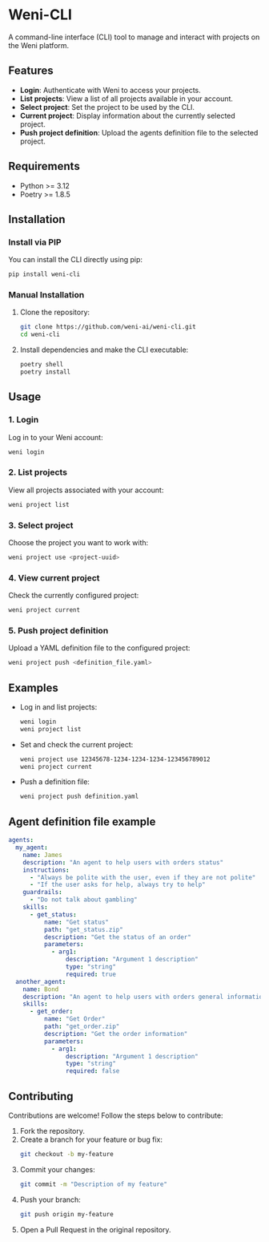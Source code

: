 # Weni-CLI

A command-line interface (CLI) tool to manage and interact with projects on the Weni platform.

## Features

- **Login**: Authenticate with Weni to access your projects.
- **List projects**: View a list of all projects available in your account.
- **Select project**: Set the project to be used by the CLI.
- **Current project**: Display information about the currently selected project.
- **Push project definition**: Upload the agents definition file to the selected project.

## Requirements

- Python >= 3.12
- Poetry >= 1.8.5

## Installation

### Install via PIP
You can install the CLI directly using pip:
```bash
pip install weni-cli
```

### Manual Installation

1. Clone the repository:
   ```bash
   git clone https://github.com/weni-ai/weni-cli.git
   cd weni-cli
   ```

2. Install dependencies and make the CLI executable:
   ```bash
   poetry shell
   poetry install
   ```

## Usage

### 1. Login
Log in to your Weni account:
```bash
weni login
```

### 2. List projects
View all projects associated with your account:
```bash
weni project list
```

### 3. Select project
Choose the project you want to work with:
```bash
weni project use <project-uuid>
```

### 4. View current project
Check the currently configured project:
```bash
weni project current
```

### 5. Push project definition
Upload a YAML definition file to the configured project:
```bash
weni project push <definition_file.yaml>
```

## Examples

- Log in and list projects:
  ```bash
  weni login
  weni project list
  ```

- Set and check the current project:
  ```bash
  weni project use 12345678-1234-1234-1234-123456789012
  weni project current
  ```

- Push a definition file:
  ```bash
  weni project push definition.yaml
  ```

## Agent definition file example

```yaml
agents:
  my_agent:
    name: James
    description: "An agent to help users with orders status"
    instructions:
      - "Always be polite with the user, even if they are not polite"
      - "If the user asks for help, always try to help"
    guardrails:
      - "Do not talk about gambling"
    skills:
      - get_status:
          name: "Get status"
          path: "get_status.zip"
          description: "Get the status of an order"
          parameters:
            - arg1:
                description: "Argument 1 description"
                type: "string"
                required: true
  another_agent:
    name: Bond
    description: "An agent to help users with orders general information"
    skills:
      - get_order:
          name: "Get Order"
          path: "get_order.zip"
          description: "Get the order information"
          parameters:
            - arg1:
                description: "Argument 1 description"
                type: "string"
                required: false
```

## Contributing

Contributions are welcome! Follow the steps below to contribute:

1. Fork the repository.
2. Create a branch for your feature or bug fix:
   ```bash
   git checkout -b my-feature
   ```
3. Commit your changes:
   ```bash
   git commit -m "Description of my feature"
   ```
4. Push your branch:
   ```bash
   git push origin my-feature
   ```
5. Open a Pull Request in the original repository.
